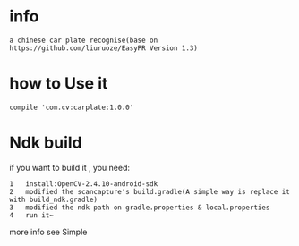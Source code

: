 # info
    
    a chinese car plate recognise(base on https://github.com/liuruoze/EasyPR Version 1.3)

# how to Use it
    
    compile 'com.cv:carplate:1.0.0'
    
# Ndk build

if you want to build it , you need:

    1   install:OpenCV-2.4.10-android-sdk
    2   modified the scancapture's build.gradle(A simple way is replace it with build_ndk.gradle)
    3   modified the ndk path on gradle.properties & local.properties
    4   run it~
    
more info see Simple